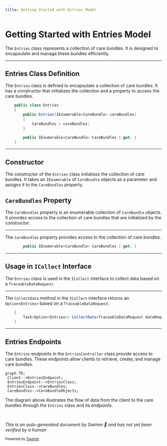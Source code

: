 ```yaml
---
title: Getting Started with Entries Model
---
```

# Getting Started with Entries Model

The <SwmToken path="src/In.ProjectEKA.HipLibrary/Patient/Model/Entries.cs" pos="5:5:5" line-data="    public class Entries">`Entries`</SwmToken> class represents a collection of care bundles. It is designed to encapsulate and manage these bundles efficiently.

<SwmSnippet path="/src/In.ProjectEKA.HipLibrary/Patient/Model/Entries.cs" line="5">

---

## Entries Class Definition

The <SwmToken path="src/In.ProjectEKA.HipLibrary/Patient/Model/Entries.cs" pos="5:5:5" line-data="    public class Entries">`Entries`</SwmToken> class is defined to encapsulate a collection of care bundles. It has a constructor that initializes the collection and a property to access the care bundles.

```c#
    public class Entries
    {
        public Entries(IEnumerable<CareBundle> careBundles)
        {
            CareBundles = careBundles;
        }

        public IEnumerable<CareBundle> CareBundles { get; }
    }
```

---

</SwmSnippet>

## Constructor

The constructor of the <SwmToken path="src/In.ProjectEKA.HipLibrary/Patient/Model/Entries.cs" pos="5:5:5" line-data="    public class Entries">`Entries`</SwmToken> class initializes the collection of care bundles. It takes an <SwmToken path="src/In.ProjectEKA.HipLibrary/Patient/Model/Entries.cs" pos="7:5:5" line-data="        public Entries(IEnumerable&lt;CareBundle&gt; careBundles)">`IEnumerable`</SwmToken> of <SwmToken path="src/In.ProjectEKA.HipLibrary/Patient/Model/Entries.cs" pos="7:7:7" line-data="        public Entries(IEnumerable&lt;CareBundle&gt; careBundles)">`CareBundle`</SwmToken> objects as a parameter and assigns it to the <SwmToken path="src/In.ProjectEKA.HipLibrary/Patient/Model/Entries.cs" pos="9:1:1" line-data="            CareBundles = careBundles;">`CareBundles`</SwmToken> property.

## <SwmToken path="src/In.ProjectEKA.HipLibrary/Patient/Model/Entries.cs" pos="9:1:1" line-data="            CareBundles = careBundles;">`CareBundles`</SwmToken> Property

The <SwmToken path="src/In.ProjectEKA.HipLibrary/Patient/Model/Entries.cs" pos="9:1:1" line-data="            CareBundles = careBundles;">`CareBundles`</SwmToken> property is an enumerable collection of <SwmToken path="src/In.ProjectEKA.HipLibrary/Patient/Model/Entries.cs" pos="7:7:7" line-data="        public Entries(IEnumerable&lt;CareBundle&gt; careBundles)">`CareBundle`</SwmToken> objects. It provides access to the collection of care bundles that are initialized by the constructor.

<SwmSnippet path="/src/In.ProjectEKA.HipLibrary/Patient/Model/Entries.cs" line="12">

---

The <SwmToken path="src/In.ProjectEKA.HipLibrary/Patient/Model/Entries.cs" pos="12:8:8" line-data="        public IEnumerable&lt;CareBundle&gt; CareBundles { get; }">`CareBundles`</SwmToken> property provides access to the collection of care bundles.

```c#
        public IEnumerable<CareBundle> CareBundles { get; }
```

---

</SwmSnippet>

## Usage in <SwmToken path="src/In.ProjectEKA.HipLibrary/Patient/ICollect.cs" pos="7:5:5" line-data="    public interface ICollect">`ICollect`</SwmToken> Interface

The <SwmToken path="src/In.ProjectEKA.HipLibrary/Patient/Model/Entries.cs" pos="5:5:5" line-data="    public class Entries">`Entries`</SwmToken> class is used in the <SwmToken path="src/In.ProjectEKA.HipLibrary/Patient/ICollect.cs" pos="7:5:5" line-data="    public interface ICollect">`ICollect`</SwmToken> interface to collect data based on a <SwmToken path="src/In.ProjectEKA.HipLibrary/Patient/ICollect.cs" pos="9:10:10" line-data="        Task&lt;Option&lt;Entries&gt;&gt; CollectData(TraceableDataRequest dataRequest);">`TraceableDataRequest`</SwmToken>.

<SwmSnippet path="/src/In.ProjectEKA.HipLibrary/Patient/ICollect.cs" line="8">

---

The <SwmToken path="src/In.ProjectEKA.HipLibrary/Patient/ICollect.cs" pos="9:8:8" line-data="        Task&lt;Option&lt;Entries&gt;&gt; CollectData(TraceableDataRequest dataRequest);">`CollectData`</SwmToken> method in the <SwmToken path="src/In.ProjectEKA.HipLibrary/Patient/ICollect.cs" pos="7:5:5" line-data="    public interface ICollect">`ICollect`</SwmToken> interface returns an `Option<Entries>` based on a <SwmToken path="src/In.ProjectEKA.HipLibrary/Patient/ICollect.cs" pos="9:10:10" line-data="        Task&lt;Option&lt;Entries&gt;&gt; CollectData(TraceableDataRequest dataRequest);">`TraceableDataRequest`</SwmToken>.

```c#
    {
        Task<Option<Entries>> CollectData(TraceableDataRequest dataRequest);
    }
```

---

</SwmSnippet>

## Entries Endpoints

The <SwmToken path="src/In.ProjectEKA.HipLibrary/Patient/Model/Entries.cs" pos="5:5:5" line-data="    public class Entries">`Entries`</SwmToken> endpoints in the `EntriesController` class provide access to care bundles. These endpoints allow clients to retrieve, create, and manage care bundles.

```mermaid
graph TD;
 Client-->EntriesEndpoint;
 EntriesEndpoint-->EntriesClass;
 EntriesClass-->CareBundles;
 CareBundles-->CareBundleObjects;
```

The diagram above illustrates the flow of data from the client to the care bundles through the <SwmToken path="src/In.ProjectEKA.HipLibrary/Patient/Model/Entries.cs" pos="5:5:5" line-data="    public class Entries">`Entries`</SwmToken> class and its endpoints.

&nbsp;

*This is an auto-generated document by Swimm 🌊 and has not yet been verified by a human*

<SwmMeta version="3.0.0" repo-id="Z2l0aHViJTNBJTNBaGlwLXNlcnZpY2UlM0ElM0FTd2ltbS1EZW1v" repo-name="hip-service"><sup>Powered by [Swimm](/)</sup></SwmMeta>
